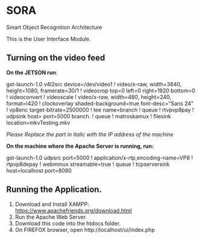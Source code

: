 # SORA
Smart Object Recognition Architecture

This is the User Interface Module.

## Turning on the video feed

**On the JETSON run**:

gst-launch-1.0  v4l2src device=/dev/video1 ! video/x-raw, width=3840, height=1080, framerate=30/1 ! videocrop top=0 left=0 right=1920 bottom=0 ! videoconvert ! videoscale ! video/x-raw, width=480, height=240, format=I420 ! clockoverlay shaded-background=true font-desc="Sans 24" ! vp8enc target-bitrate=2500000 ! tee name=branch ! queue ! rtvpvp8pay ! udpsink host=*<enter host IP>* port=5000 branch. ! queue ! matroskamux ! filesink location=mkvTesting.mkv 
  
  *Please Replace the part in italic with the IP address of the machine*

**On the machine where the Apache Server is running, run:**

gst-launch-1.0 udpsrc port=5000 ! application/x-rtp,encoding-name=VP8 ! rtpvp8depay ! webmmux streamable=true ! queue ! tcpserversink host=localhost port=8080

## Running the Application.

1) Download and Install XAMPP: https://www.apachefriends.org/download.html
2) Run the Apache Web Server.
3) Download this code into the htdocs folder.
4) On FIREFOX browser, open http://localhost/ui/index.php
